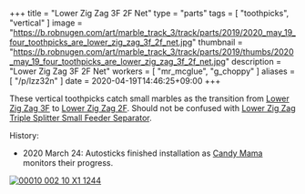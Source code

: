 +++
title = "Lower Zig Zag 3F 2F Net"
type = "parts"
tags = [ "toothpicks", "vertical" ]
image = "https://b.robnugen.com/art/marble_track_3/track/parts/2019/2020_may_19_four_toothpicks_are_lower_zig_zag_3f_2f_net.jpg"
thumbnail = "https://b.robnugen.com/art/marble_track_3/track/parts/2019/thumbs/2020_may_19_four_toothpicks_are_lower_zig_zag_3f_2f_net.jpg"
description = "Lower Zig Zag 3F 2F Net"
workers = [
    "mr_mcglue",
    "g_choppy"
]
aliases = [
    "/p/lzz32n"
]
date = 2020-04-19T14:46:25+09:00
+++

These vertical toothpicks catch small marbles as the transition from
[Lower Zig Zag 3F](/parts/lower-zig-zag-3-ban/) to [Lower Zig Zag 2F](/parts/lower-zig-zag-2-ban/).  Should not be confused with [Lower Zig Zag Triple Splitter Small Feeder Separator](/parts/lower-zig-zag-triple-splitter-small-feeder-separator/).

History:

* 2020 March 24: Autosticks finished installation as [Candy Mama](/workers/candy_mama/) monitors their progress.

[![00010 002 10 X1 1244](//b.robnugen.com/art/marble_track_3/frames/2020/thumbs/00010_002_10_X1_1244.jpg)](//b.robnugen.com/art/marble_track_3/frames/2020/00010_002_10_X1_1244.jpg)
